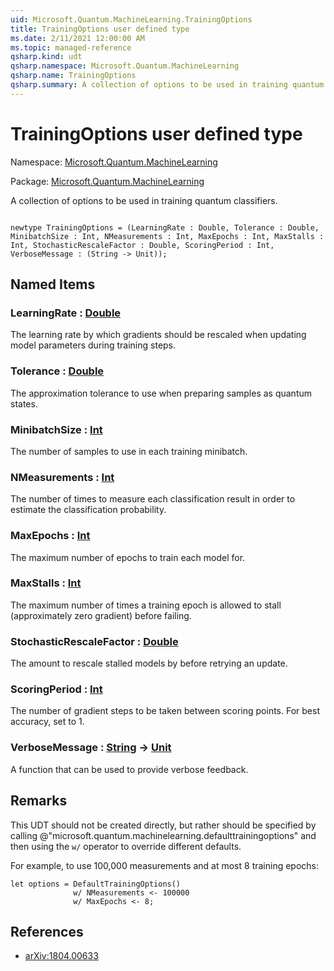 ```yaml
---
uid: Microsoft.Quantum.MachineLearning.TrainingOptions
title: TrainingOptions user defined type
ms.date: 2/11/2021 12:00:00 AM
ms.topic: managed-reference
qsharp.kind: udt
qsharp.namespace: Microsoft.Quantum.MachineLearning
qsharp.name: TrainingOptions
qsharp.summary: A collection of options to be used in training quantum classifiers.
---
```


# TrainingOptions user defined type

Namespace: [Microsoft.Quantum.MachineLearning](xref:Microsoft.Quantum.MachineLearning)

Package: [Microsoft.Quantum.MachineLearning](https://nuget.org/packages/Microsoft.Quantum.MachineLearning)


A collection of options to be used in training quantum classifiers.

```qsharp

newtype TrainingOptions = (LearningRate : Double, Tolerance : Double, MinibatchSize : Int, NMeasurements : Int, MaxEpochs : Int, MaxStalls : Int, StochasticRescaleFactor : Double, ScoringPeriod : Int, VerboseMessage : (String -> Unit));
```



## Named Items

### LearningRate : [Double](xref:microsoft.quantum.lang-ref.double)

The learning rate by which gradients should be rescaled when updatingmodel parameters during training steps.
### Tolerance : [Double](xref:microsoft.quantum.lang-ref.double)

The approximation tolerance to use when preparing samples as quantumstates.
### MinibatchSize : [Int](xref:microsoft.quantum.lang-ref.int)

The number of samples to use in each training minibatch.
### NMeasurements : [Int](xref:microsoft.quantum.lang-ref.int)

The number of times to measure each classification result in order toestimate the classification probability.
### MaxEpochs : [Int](xref:microsoft.quantum.lang-ref.int)

The maximum number of epochs to train each model for.
### MaxStalls : [Int](xref:microsoft.quantum.lang-ref.int)

The maximum number of times a training epoch is allowed to stall(approximately zero gradient) before failing.
### StochasticRescaleFactor : [Double](xref:microsoft.quantum.lang-ref.double)

The amount to rescale stalled models by before retrying an update.
### ScoringPeriod : [Int](xref:microsoft.quantum.lang-ref.int)

The number of gradient steps to be taken between scoring points.For best accuracy, set to 1.
### VerboseMessage : [String](xref:microsoft.quantum.lang-ref.string) -> [Unit](xref:microsoft.quantum.lang-ref.unit)

A function that can be used to provide verbose feedback.

## Remarks

This UDT should not be created directly, but rather should be specifiedby calling @"microsoft.quantum.machinelearning.defaulttrainingoptions"and then using the `w/` operator to override different defaults.For example, to use 100,000 measurements and at most 8 trainingepochs:```qsharplet options = DefaultTrainingOptions()              w/ NMeasurements <- 100000              w/ MaxEpochs <- 8;```

## References

- [arXiv:1804.00633](https://arxiv.org/abs/1804.00633)